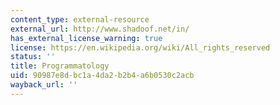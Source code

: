 ```yaml
---
content_type: external-resource
external_url: http://www.shadoof.net/in/
has_external_license_warning: true
license: https://en.wikipedia.org/wiki/All_rights_reserved
status: ''
title: Programmatology
uid: 90987e8d-bc1a-4da2-b2b4-a6b0530c2acb
wayback_url: ''
---
```

